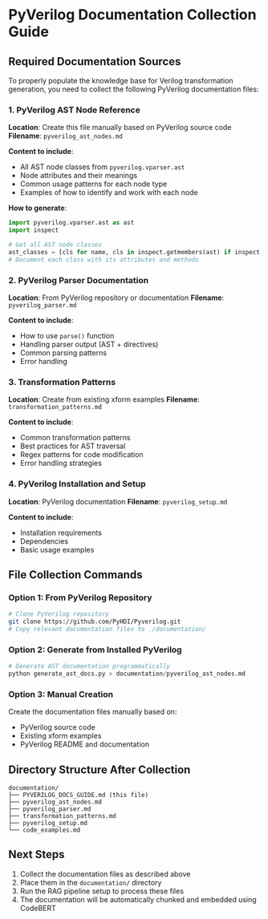 # PyVerilog Documentation Collection Guide

## Required Documentation Sources

To properly populate the knowledge base for Verilog transformation generation, you need to collect the following PyVerilog documentation files:

### 1. PyVerilog AST Node Reference

**Location**: Create this file manually based on PyVerilog source code
**Filename**: `pyverilog_ast_nodes.md`

**Content to include**:

- All AST node classes from `pyverilog.vparser.ast`
- Node attributes and their meanings
- Common usage patterns for each node type
- Examples of how to identify and work with each node

**How to generate**:

```python
import pyverilog.vparser.ast as ast
import inspect

# Get all AST node classes
ast_classes = [cls for name, cls in inspect.getmembers(ast) if inspect.isclass(cls)]
# Document each class with its attributes and methods
```

### 2. PyVerilog Parser Documentation

**Location**: From PyVerilog repository or documentation
**Filename**: `pyverilog_parser.md`

**Content to include**:

- How to use `parse()` function
- Handling parser output (AST + directives)
- Common parsing patterns
- Error handling

### 3. Transformation Patterns

**Location**: Create from existing xform examples
**Filename**: `transformation_patterns.md`

**Content to include**:

- Common transformation patterns
- Best practices for AST traversal
- Regex patterns for code modification
- Error handling strategies

### 4. PyVerilog Installation and Setup

**Location**: PyVerilog documentation
**Filename**: `pyverilog_setup.md`

**Content to include**:

- Installation requirements
- Dependencies
- Basic usage examples

## File Collection Commands

### Option 1: From PyVerilog Repository

```bash
# Clone PyVerilog repository
git clone https://github.com/PyHDI/Pyverilog.git
# Copy relevant documentation files to ./documentation/
```

### Option 2: Generate from Installed PyVerilog

```python
# Generate AST documentation programmatically
python generate_ast_docs.py > documentation/pyverilog_ast_nodes.md
```

### Option 3: Manual Creation

Create the documentation files manually based on:

- PyVerilog source code
- Existing xform examples
- PyVerilog README and documentation

## Directory Structure After Collection

```
documentation/
├── PYVERILOG_DOCS_GUIDE.md (this file)
├── pyverilog_ast_nodes.md
├── pyverilog_parser.md
├── transformation_patterns.md
├── pyverilog_setup.md
└── code_examples.md
```

## Next Steps

1. Collect the documentation files as described above
2. Place them in the `documentation/` directory
3. Run the RAG pipeline setup to process these files
4. The documentation will be automatically chunked and embedded using CodeBERT

